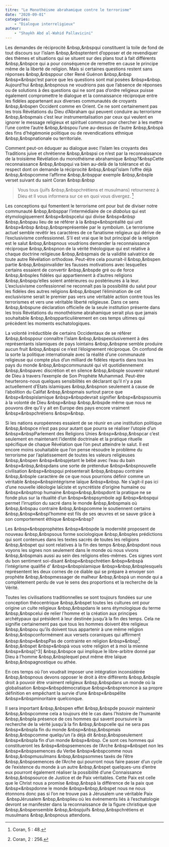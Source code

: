 ```yaml
---
titre: "Le Monothéisme abrahamique contre le terrorisme"
date: "2020-09-01"
categories: 
	- "Dialogue interreligieux"
auteur: 
	- "Shaykh Abd al-Wahid Pallavicini"
---
```


Les demandes de réciprocité &nbsp,&nbspqui constituent la toile de fond de tout discours sur l’islam &nbsp,&nbsptentent d’opposer et de revendiquer des thèmes et situations qui se situent sur des plans tout à fait différents &nbsp,&nbspce qui a pour conséquence de remettre en cause le principe même de la liberté de religion. Mais si certaines questions restent sans réponses &nbsp,&nbsppour citer René Guénon &nbsp,&nbsp &nbsp«&nbspc’est parce que les questions sont mal posées &nbsp»&nbsp. Aujourd’hui &nbsp,&nbspnous ne voudrions pas que l’absence de réponses ou de solutions à des questions qui ne sont pas d’ordre religieux puisse également compromettre le dialogue et la connaissance réciproque entre les fidèles appartenant aux diverses communautés de croyants &nbsp,&nbspen Occident comme en Orient. Ce ne sont certainement pas les trois Révélations du Dieu d’Abraham qui peuvent conduire au terrorisme &nbsp,&nbspmais c’est leur instrumentalisation par ceux qui veulent en ignorer le message religieux et spirituel commun pour chercher à les mettre l’une contre l’autre &nbsp,&nbspou l’une au-dessus de l’autre &nbsp,&nbspà des fins d’hégémonie politique ou de revendications ethnique &nbsp,&nbspnationale ou territoriale.

Comment peut-on éduquer au dialogue avec l’islam les croyants des Traditions juive et chrétienne &nbsp,&nbspsi ce n’est par la reconnaissance de la troisième Révélation du monothéisme abrahamique &nbsp?&nbspCette reconnaissance &nbsp,&nbspqui va bien au-delà de la tolérance et du respect dont on demande la réciprocité &nbsp,&nbspl’islam l’offre déjà &nbsp,&nbspcomme l’affirme &nbsp,&nbsppar exemple &nbsp,&nbsple verset suivant du saint Coran &nbsp:&nbsp
> Vous tous (juifs &nbsp,&nbspchrétiens et musulmans) retournerez à Dieu et Il vous informera sur ce en quoi vous divergez. [^1]

Les conceptions qui fomentent le terrorisme ont pour but de diviser notre communauté &nbsp,&nbsppar l’intermédiaire de ce *diabolus* qui est étymologiquement &nbsp«&nbspcelui qui divise &nbsp»&nbsp &nbsp,&nbspau lieu de se référer à la &nbsp«&nbspréalité qui unit &nbsp»&nbsp &nbsp,&nbspreprésentée par le *symbolum*. Le terrorisme actuel semble revêtir les caractères de ce fanatisme religieux qui dérive de l’exclusivisme confessionnel. S’il est vrai que le but principal de la religion est le salut &nbsp,&nbspnous voudrions demander la reconnaissance réciproque &nbsp,&nbspnon de la vérité théologique qui est relative à chaque doctrine religieuse &nbsp,&nbspmais de la validité salvatrice de toute autre Révélation orthodoxe. Peut-être cela pourrait-il &nbsp,&nbspen partie &nbsp,&nbspinvalider les fausses motivations avec lesquelles certains essaient de convertir &nbsp,&nbspde gré ou de force &nbsp,&nbsples fidèles qui appartiennent à d’autres religions &nbsp,&nbspqu’elles soient antérieures ou postérieures à la leur. L’exclusivisme confessionnel ne reconnaît pas la possibilité du salut pour les fidèles des autres religions &nbsp,&nbspet l’élimination de cet exclusivisme serait le premier pas vers une véritable action contre tous les terrorismes et vers une véritable liberté religieuse. Dans ce sens &nbsp,&nbspune déclaration officielle de la seule institution présente dans les trois Révélations du monothéisme abrahamique serait plus que jamais souhaitable &nbsp,&nbspparticulièrement en ces temps ultimes qui précèdent les moments eschatologiques.

La volonté irréductible de certains Occidentaux de se référer &nbsp,&nbsppour connaître l’islam &nbsp,&nbspexclusivement à des représentants islamiques de pays lointains &nbsp,&nbspne semble produire aucun fruit &nbsp,&nbspsi ce n’est l’éloignement réciproque. On confond de la sorte la politique internationale avec la réalité d’une communauté religieuse qui compte plus d’un milliard de fidèles répartis dans tous les pays du monde &nbsp,&nbspcommunauté qui vit quotidiennement &nbsp,&nbspavec discrétion et en silence &nbsp,&nbsple souvenir naturel de Dieu à travers l’exemple de Son Prophète Muhammad. Peut-être heurterons-nous quelques sensibilités en déclarant qu’il n’y a pas actuellement d’Etats islamiques &nbsp,&nbspnon seulement à cause de l’abolition du Califat &nbsp,&nbspmais surtout parce que &nbsp«&nbspislamique &nbsp»&nbspdevrait signifier &nbsp«&nbspsoumis à la volonté de Dieu &nbsp»&nbsp &nbsp,&nbspde même que nous ne pouvons dire qu’il y ait en Europe des pays encore vraiment &nbsp«&nbspchrétiens &nbsp»&nbsp.

Si les nations européennes essaient de se réunir en une institution politique &nbsp,&nbspce n’est pas pour autant que pourra se réaliser l’utopie d’un &nbsp«&nbspParlement des Religions Unies &nbsp»&nbsp,&nbspcar c’est seulement en maintenant l’identité doctrinale et la pratique rituelle spécifique de chaque Révélation que l’on peut atteindre le salut. Il est encore moins souhaitable que l’on pense résoudre le problème du terrorisme par l’aplatissement de toutes les valeurs religieuses &nbsp,&nbspen &nbsp«&nbspjetant le bébé avec l’eau du bain &nbsp»&nbsp,&nbspdans une sorte de prétendue &nbsp«&nbspnouvelle civilisation &nbsp»&nbspqui présenterait &nbsp,&nbspau contraire &nbsp,&nbsple caractère de ce que nous pourrions définir comme un véritable &nbsp«&nbspintégrisme laïque &nbsp»&nbsp. Ne s’agit-il pas ici d’une nouvelle idéologie laïciste et syncrétiste d’origine humaine ou &nbsp«&nbsptrop humaine &nbsp»&nbsp,&nbspdont la pratique ne se fonde plus sur la ritualité d’un &nbsp«&nbspsymbole agi &nbsp»&nbspqui permet l’irruption du sacré dans le monde &nbsp,&nbspmais où &nbsp,&nbspau contraire &nbsp,&nbspcomme le soutiennent certains &nbsp,&nbsp«&nbspl’homme est fils de ses œuvres et se sauve grâce à son comportement éthique &nbsp»&nbsp?

Les &nbsp«&nbspprophètes &nbsp»&nbspde la modernité proposent de nouveau &nbsp,&nbspsous forme sociologique &nbsp,&nbsples prédictions qui sont contenues dans les textes sacrés de toutes les religions &nbsp,&nbspet qui sont relatives à la fin des temps &nbsp,&nbspdont nous voyons les signes non seulement dans le monde où nous vivons &nbsp,&nbspmais aussi au sein des religions elles-mêmes. Ces signes vont du bon sentiment soi-disant &nbsp«&nbspchrétien &nbsp»&nbspà l’intégrisme qualifié d’ &nbsp«&nbspislamique &nbsp»&nbsp,&nbsplesquels représentent les deux cornes de ce diable qui se prépare à envoyer son prophète &nbsp,&nbspmessager de malheur &nbsp,&nbspà un monde qui a complètement perdu de vue le sens des proportions et la recherche de la Vérité.

Toutes les civilisations traditionnelles se sont toujours fondées sur une conception théocentrique &nbsp,&nbspet toutes les cultures ont pour origine un culte religieux &nbsp,&nbspdans le sens étymologique du terme &nbsp,&nbspcelui de relier l’homme et la création aux principes archétypaux qui président à leur destinée jusqu’à la fin des temps. Cela ne signifie certainement pas que tous les hommes doivent être religieux &nbsp,&nbspou qu’ils doivent tous appartenir à une même religion &nbsp,&nbspconformément aux versets coraniques qui affirment &nbsp:&nbsp«&nbspPas de contrainte en religion &nbsp»&nbsp[^2] &nbsp,&nbspet &nbsp«&nbspà vous votre religion et à moi la mienne &nbsp»&nbsp[^3] &nbsp,&nbspce qui implique le libre-arbitre donné par Dieu à l’homme &nbsp,&nbsplequel peut même être laïque &nbsp,&nbspagnostique ou athée.

En ces temps où l’on voudrait imposer une intégration inconsidérée &nbsp,&nbspnous devons opposer le droit à être différents &nbsp,&nbsple droit à pouvoir être vraiment religieux &nbsp,&nbspdans un monde où la globalisation &nbsp«&nbspdémocratique &nbsp»&nbsprenonce à sa propre définition en empêchant la survie d’une &nbsp«&nbspélite &nbsp»&nbspminoritaire quelconque.

Il sera important &nbsp,&nbspen effet &nbsp,&nbspde pouvoir maintenir &nbsp,&nbspcomme cela a toujours été le cas dans l’histoire de l’humanité &nbsp,&nbspla présence de ces hommes qui savent poursuivre la recherche de la vérité jusqu’à la fin &nbsp,&nbspcelle qui ne sera pas &nbsp«&nbspla fin du monde &nbsp»&nbsp,&nbspmais &nbsp,&nbspcomme quelqu’un l’a déjà dit &nbsp,&nbspseulement &nbsp«&nbspla fin d’un monde &nbsp»&nbsp. Ce sont ces hommes qui constitueront les &nbsp«&nbspsemences de l’Arche &nbsp»&nbspet non les &nbsp«&nbspsemences du Verbe &nbsp»&nbspcomme nous &nbsp,&nbspmusulmans &nbsp,&nbspsommes taxés de l’être &nbsp,&nbspsemences de l’Arche qui pourront nous faire passer d’un cycle de l’existence du monde à un autre &nbsp,&nbspet quelques-uns d’entre eux pourront également réaliser la possibilité d’une Connaissance &nbsp,&nbspsource de Justice et de Paix véritables. Cette Paix est celle que le Christ nous a promise &nbsp,&nbspà la différence de la paix que &nbsp«&nbspdonne le monde &nbsp»&nbsp,&nbspet nous ne nous étonnons donc pas si l’on ne trouve pas à Jérusalem une véritable Paix &nbsp;&nbspJérusalem &nbsp,&nbsplieu où les événements liés à l’eschatologie devront se manifester dans la reconnaissance de la figure christique que &nbsp,&nbspensemble &nbsp,&nbspjuifs &nbsp,&nbspchrétiens et musulmans &nbsp,&nbspnous attendons.

[^1]: Coran, 5 : 48.

[^2]: Coran, 2 : 256.
